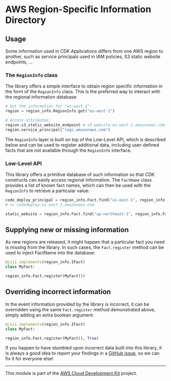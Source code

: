 # AWS Region-Specific Information Directory

## Usage

Some information used in CDK Applications differs from one AWS region to
another, such as service principals used in IAM policies, S3 static website
endpoints, ...

### The `RegionInfo` class

The library offers a simple interface to obtain region specific information in
the form of the `RegionInfo` class. This is the preferred way to interact with
the regional information database:

```python
# Get the information for "eu-west-1":
region = region_info.RegionInfo.get("eu-west-1")

# Access attributes:
region.s3_static_website_endpoint # s3-website-eu-west-1.amazonaws.com
region.service_principal("logs.amazonaws.com")
```

The `RegionInfo` layer is built on top of the Low-Level API, which is described
below and can be used to register additional data, including user-defined facts
that are not available through the `RegionInfo` interface.

### Low-Level API

This library offers a primitive database of such information so that CDK
constructs can easily access regional information. The `FactName` class provides
a list of known fact names, which can then be used with the `RegionInfo` to
retrieve a particular value:

```python
code_deploy_principal = region_info.Fact.find("us-east-1", region_info.FactName.service_principal("codedeploy.amazonaws.com"))
# => codedeploy.us-east-1.amazonaws.com

static_website = region_info.Fact.find("ap-northeast-1", region_info.FactName.S3_STATIC_WEBSITE_ENDPOINT)
```

## Supplying new or missing information

As new regions are released, it might happen that a particular fact you need is
missing from the library. In such cases, the `Fact.register` method can be used
to inject FactName into the database:

```python
@jsii.implements(region_info.IFact)
class MyFact:

region_info.Fact.register(MyFact())
```

## Overriding incorrect information

In the event information provided by the library is incorrect, it can be
overridden using the same `Fact.register` method demonstrated above, simply
adding an extra boolean argument:

```python
@jsii.implements(region_info.IFact)
class MyFact:

region_info.Fact.register(MyFact(), True)
```

If you happen to have stumbled upon incorrect data built into this library, it
is always a good idea to report your findings in a [GitHub issue](https://github.com/aws/aws-cdk/issues), so we can fix
it for everyone else!

---


This module is part of the [AWS Cloud Development Kit](https://github.com/aws/aws-cdk) project.
